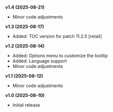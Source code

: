 **v1.4 (2025-08-21)**
- Minor code adjustments

**v1.3 (2025-08-17)**
- Added: TOC version for patch 11.2.5 [retail]

**v1.2 (2025-08-14)**
- Added: Options menu to customize the tooltip
- Added: Language support
- Minor code adjustments

**v1.1 (2025-08-12)**
- Minor code adjustments

**v1.0 (2025-08-10)**
- Initial release
